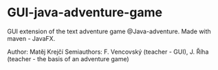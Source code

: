 # GUI-java-adventure-game
GUI extension of the text adventure game @Java-adventure.
Made with maven - JavaFX.

Author: Matěj Krejčí
Semiauthors: F. Vencovský (teacher - GUI), J. Říha (teacher - the basis of an adventure game)
